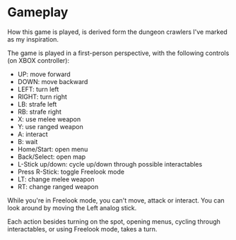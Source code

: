 # Gameplay

How this game is played, is derived form the dungeon crawlers I've marked as my inspiration.

The game is played in a first-person perspective, with the following controls (on XBOX controller):

* UP: move forward
* DOWN: move backward
* LEFT: turn left
* RIGHT: turn right
* LB: strafe left
* RB: strafe right
* X: use melee weapon
* Y: use ranged weapon
* A: interact
* B: wait
* Home/Start: open menu
* Back/Select: open map
* L-Stick up/down: cycle up/down through possible interactables
* Press R-Stick: toggle Freelook mode
* LT: change melee weapon
* RT: change ranged weapon

While you're in Freelook mode, you can't move, attack or interact. You can look around by moving the Left analog stick.

Each action besides turning on the spot, opening menus, cycling through interactables, or using Freelook mode, takes a turn.
